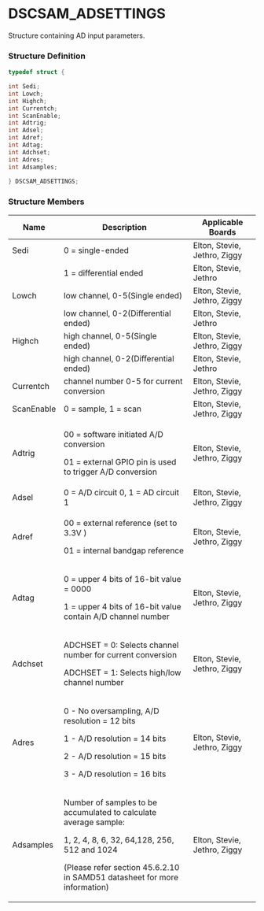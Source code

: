 # DSCSAM\_ADSETTINGS

Structure containing AD input parameters.‌

### Structure Definition <a href="#structure-definition" id="structure-definition"></a>

```c
typedef struct {

int Sedi;	
int Lowch;	
int Highch;
int Currentch;    
int ScanEnable;	
int Adtrig;	   
int Adsel;	  
int Adref;	   
int Adtag;
int Adchset;	
int Adres;   
int Adsamples;
 
} DSCSAM_ADSETTINGS;

```

### Structure Members <a href="#structure-members" id="structure-members"></a>

| Name       | Description                                                                                                                                                                                                                | Applicable Boards            |
| ---------- | -------------------------------------------------------------------------------------------------------------------------------------------------------------------------------------------------------------------------- | ---------------------------- |
| Sedi       | 0 = single-ended                                                                                                                                                                                                           | Elton, Stevie, Jethro, Ziggy |
| ​          | 1 = differential ended                                                                                                                                                                                                     | Elton, Stevie, Jethro        |
| Lowch      | low channel, 0-5(Single ended)                                                                                                                                                                                             | Elton, Stevie, Jethro, Ziggy |
|            | low channel, 0-2(Differential ended)                                                                                                                                                                                       | Elton, Stevie, Jethro        |
| Highch     | high channel, 0-5(Single ended)                                                                                                                                                                                            | Elton, Stevie, Jethro, Ziggy |
|            | high channel, 0-2(Differential ended)                                                                                                                                                                                      | Elton, Stevie, Jethro        |
| Currentch  | channel number 0-5 for current conversion                                                                                                                                                                                  | Elton, Stevie, Jethro, Ziggy |
| ScanEnable | 0 = sample, 1 = scan                                                                                                                                                                                                       | Elton, Stevie, Jethro, Ziggy |
| Adtrig     | <p>00 = software initiated A/D conversion</p><p>01 = external GPIO pin is used to trigger A/D conversion</p>                                                                                                               | Elton, Stevie, Jethro, Ziggy |
| Adsel      | 0 = A/D circuit 0, 1 = AD circuit 1                                                                                                                                                                                        | Elton, Stevie, Jethro, Ziggy |
| Adref      | <p>00 = external reference (set to 3.3V )</p><p>01 = internal bandgap reference</p>                                                                                                                                        | Elton, Stevie, Jethro, Ziggy |
| Adtag      | <p>0 = upper 4 bits of 16-bit value = 0000</p><p>1 = upper 4 bits of 16-bit value contain A/D channel number</p>                                                                                                           | Elton, Stevie, Jethro, Ziggy |
| Adchset    | <p>ADCHSET = 0: Selects channel number for current conversion</p><p>ADCHSET = 1: Selects high/low channel number</p>                                                                                                       | Elton, Stevie, Jethro, Ziggy |
| Adres      | <p>0 -  No oversampling, A/D resolution = 12 bits</p><p>1 -  A/D resolution = 14 bits</p><p>2 -  A/D resolution = 15 bits</p><p>3 -  A/D resolution = 16 bits</p>                                                          | Elton, Stevie, Jethro, Ziggy |
| Adsamples  | <p>Number of samples to be accumulated to calculate average sample:</p><p>1, 2, 4, 8, 6, 32, 64,128, 256, 512 and 1024  </p><p></p><p>(Please refer section 45.6.2.10 in SAMD51 datasheet for more information)       </p> | Elton, Stevie, Jethro, Ziggy |

